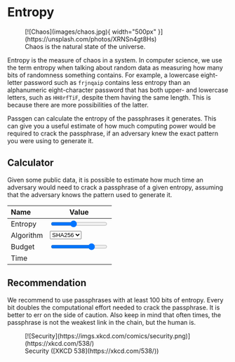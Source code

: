 # Entropy

<figure markdown>
[![Chaos](images/chaos.jpg){ width="500px" }](https://unsplash.com/photos/XRNSn4gt8Hs)
<figcaption>Chaos is the natural state of the universe.</figcaption>
</figure>

Entropy is the measure of chaos in a system. In computer science, we use the
term entropy when talking about random data as measuring how many bits of
randomness something contains. For example, a lowercase eight-letter password
such as `frjnqaip` contains less entropy than an alphanumeric eight-character
password that has both upper- and lowercase letters, such as `HH8rfTiF`,
despite them having the same length. This is because there are more
possibilities of the latter.

Passgen can calculate the entropy of the passphrases it generates. This can
give you a useful estimate of how much computing power would be required to
crack the passphrase, if an adversary knew the exact pattern you were using to
generate it.

## Calculator

Given some public data, it is possible to estimate how much time an adversary would need to crack a passphrase of a given entropy, assuming that the adversary knows the pattern used to generate it. 

| Name | Value |
| :-- | --- |
| Entropy | <input type="range" min="0" max="256" value="100" class="slider" id="entropy-input"><br /><span id="entropy-value"></span> |
| Algorithm | <select name="algorithm" id="algorithm-input"><option value="sha256" default>SHA256</option><option value="md5">MD5</option><option value="script">SCrypt</option></select> |
| Budget | <input type="range" min="0" max="1000" value="750" class="slider" id="budget-input"><br /><span id="budget-value"></span> |
| Time | <span id="time-value"></span> |

<script>
// get int slider value from a slider with a given ID
function get_slider_value(id) {
    var slider = document.getElementById(id);
    return parseInt(slider.value);
}

// set element's inner HTML.
function set_element_html(id, html) {
    var element = document.getElementById(id);
    element.innerHTML = html;
}

// adjust a linear value [0, 1.0] to a log scale [0, target].
function log_scale(target, value) {
    return Math.round(Math.pow(target, value));
}

// normalize a time into a number and a unit
function time_normalize(time) {
    var unit = "seconds";
    if(time >= 60) {
        time /= 60;
        unit = "minutes";
        if(time >= 60) {
            time /= 60;
            unit = "hours";
            if(time >= 24) {
                time /= 24;
                unit = "days";
                if(time >= 365) {
                    time /= 365;
                    unit = "years";
                    if(time >= 1000) {
                        time /= 1000;
                        unit = "millenium";
                        if(time >= 1000000) {
                            time /= 1000000;
                            unit = "eon";
                        }
                    }
                }
            }
        }
    }

    return [Math.round(time), unit];
}

// round a number to some precision
function round_to(value, precision) {
    var multiplier = Math.pow(10, precision);
    return Math.round(value * multiplier) / multiplier;
}

function recompute_entropy() {
    var entropy = get_slider_value("entropy-input");
    set_element_html("entropy-value", `${entropy} bits`);

    let algorithm = document.getElementById("algorithm-input").value;

    let budget = log_scale(100000000, get_slider_value("budget-input") / 1000);
    set_element_html("budget-value", `$${budget}`);

    // https://gist.github.com/Chick3nman/32e662a5bb63bc4f51b847bb422222fd
    let gpus = budget / 1600;

    var hashrate = 0;
    if(algorithm == "sha256") {
        hashrate = 21960300000 * gpus;
    }
    if(algorithm == "md5") {
        hashrate = 164000000000 * gpus;
    }
    if(algorithm == "scrypt") {
        hashrate = 7126 * gpus;
    }

    let [time, unit] = time_normalize(Math.pow(2, entropy) / hashrate);

    set_element_html("time-value", `${time} ${unit}`);
}

function hook_slider(id) {
    document.getElementById(id).oninput = recompute_entropy;
    document.getElementById(id).onchange = recompute_entropy;
}

var input_sliders = ["entropy-input", "budget-input", "algorithm-input"];
input_sliders.forEach((slider) => hook_slider(slider));

recompute_entropy();
</script>

## Recommendation

We recommend to use passphrases with at least 100 bits of entropy. Every bit doubles the computational effort needed to crack the passphrase. It is better to err on the side of caution. Also keep in mind that often times, the passphrase is not the weakest link in the chain, but the human is.

<figure markdown>
[![Security](https://imgs.xkcd.com/comics/security.png)](https://xkcd.com/538/)
<figcaption markdown>Security ([XKCD 538](https://xkcd.com/538/))</figcaption>
</figure>
